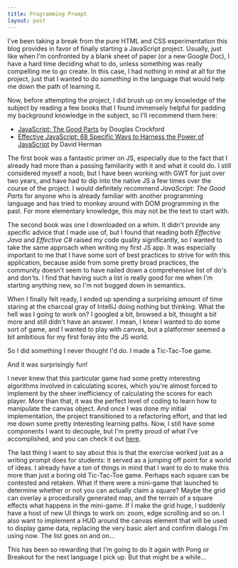 ```yaml
---
title: Programming Prompt
layout: post
---
```


I've been taking a break from the pure HTML and CSS experimentation this blog provides in favor of finally starting a JavaScript project. Usually, just like when I'm confronted by a blank sheet of paper (or a new Google Doc), I have a hard time deciding what to do, unless something was really compelling me to go create. In this case, I had nothing in mind at all for the project, just that I wanted to do *something* in the language that would help me down the path of learning it.

Now, before attempting the project, I did brush up on my knowledge of the subject by reading a few books that I found immensely helpful for padding my background knowledge in the subject, so I'll recommend them here:

* [JavaScript: The Good Parts](http://www.amazon.com/JavaScript-Good-Parts-Douglas-Crockford/dp/0596517742) by Douglas Crockford
* [Effective JavaScript: 68 Specific Ways to Harness the Power of JavaScript](http://www.amazon.com/Effective-JavaScript-Specific-Software-Development/dp/0321812182) by David Herman

The first book was a fantastic primer on JS, especially due to the fact that I already had more than a passing familiarity with it and what it could do. I still considered myself a noob, but I have been working with GWT for just over two years, and have had to dip into the native JS a few times over the course of the project. I would definitely recommend *JavaScript: The Good Parts* for anyone who is already familiar with another programming language and has tried to monkey around with DOM programming in the past. For more elementary knowledge, this may not be the text to start with.

The second book was one I downloaded on a whim. It didn't provide any specific advice that I made use of, but I found that reading both *Effective Java* and *Effective C#* raised my code quality significantly, so I wanted to take the same approach when writing my first JS app. It was especially important to me that I have some sort of best practices to strive for with this application, because aside from some pretty broad practices, the community doesn't seem to have nailed down a comprehensive list of do's and don'ts. I find that having such a list is really good for me when I'm starting anything new, so I'm not bogged down in semantics.

When I finally felt ready, I ended up spending a surprising amount of time staring at the charcoal gray of IntelliJ doing nothing but thinking. What the hell was I going to work on? I googled a bit, browsed a bit, thought a bit more and still didn't have an answer. I mean, I knew I wanted to do some sort of game, and I wanted to play with canvas, but a platformer seemed a bit ambitious for my first foray into the JS world.

So I did something I never thought I'd do. I made a Tic-Tac-Toe game.

And it was surprisingly fun!

I never knew that this particular game had some pretty interesting algorithms involved in calculating scores, which you're almost forced to implement by the sheer inefficiency of calculating the scores for each player. More than that, it was the perfect level of coding to learn how to manipulate the canvas object. And once I was done my initial implementation, the project transitioned to a refactoring effort, and that led me down some pretty interesting learning paths. Now, I still have some components I want to decouple, but I'm pretty proud of what I've accomplished, and you can check it out [here](https://github.com/thomaskeschl/experiments).

The last thing I want to say about this is that the exercise worked just as a writing prompt does for students: it served as a jumping off point for a world of ideas. I already have a ton of things in mind that I want to do to make this more than just a boring old Tic-Tac-Toe game. Perhaps each square can be contested and retaken. What if there were a mini-game that launched to determine whether or not you can actually claim a square? Maybe the grid can overlay a procedurally generated map, and the terrain of a square effects what happens in the mini-game. If I make the grid huge, I suddenly have a host of new UI things to work on: zoom, edge scrolling and so on. I also want to implement a HUD around the canvas element that will be used to display game data, replacing the very basic alert and confirm dialogs I'm using now. The list goes on and on...

This has been so rewarding that I'm going to do it again with Pong or Breakout for the next language I pick up. But that might be a while...
